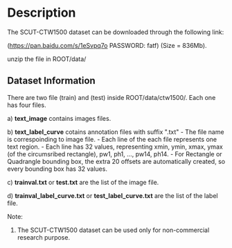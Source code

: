 # Description

The SCUT-CTW1500 dataset can be downloaded through the following link:

(https://pan.baidu.com/s/1eSvpq7o PASSWORD: fatf) (Size = 836Mb).

unzip the file in ROOT/data/ 

## Dataset Information

There are two file (train) and (test) inside ROOT/data/ctw1500/. Each one has four files.

a) **text_image** contains images files.

b) **text_label_curve** cotains annotation files with suffix ".txt"
	- The file name is correspoinding to image file.
	- Each line of the each file represents one text region.
	- Each line has 32 values, representing xmin, ymin, xmax, ymax (of the circumsribed rectangle), pw1, ph1, ..., pw14, ph14.
	- For Rectangle or Quadrangle bounding box, the extra 20 offsets are automatically created, so every bounding box has 32 values.

c) **trainval.txt** or **test.txt** are the list of the image file. 

d) **trainval_label_curve.txt** or **test_label_curve.txt** are the list of the label file.

Note:
1. The SCUT-CTW1500 dataset can be used only for non-commercial research purpose.